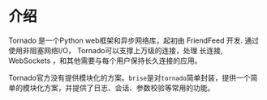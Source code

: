 # 介绍
Tornado 是一个Python web框架和异步网络库，起初由 FriendFeed 开发. 通过使用非阻塞网络I/O， Tornado可以支撑上万级的连接，处理 长连接, WebSockets ，和其他需要与每个用户保持长久连接的应用。

Tornado官方没有提供模块化的方案。`brise`是对`tornado`简单封装，提供一个简单的模块化方案，并提供了日志、会话、参数校验等常用的功能。

